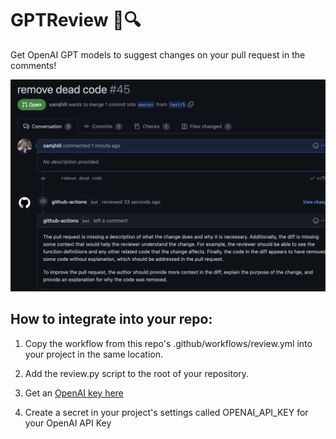 # GPTReview 🤖🔍

Get OpenAI GPT models to suggest changes on your pull request in the comments!

![example review](./images/example.png)

## How to integrate into your repo:

1. Copy the workflow from this repo's .github/workflows/review.yml into your project in the same location.


2. Add the review.py script to the root of your repository.


3. Get an [OpenAI key here](https://openai.com/api/)


4. Create a secret in your project's settings called OPENAI_API_KEY for your OpenAI API Key
